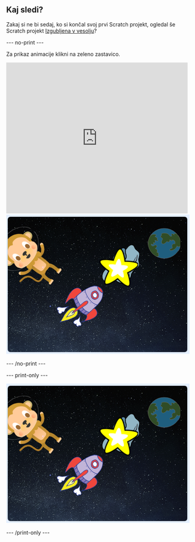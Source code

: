 ## Kaj sledi?

Zakaj si ne bi sedaj, ko si končal svoj prvi Scratch projekt, ogledal še Scratch projekt [Izgubljena v vesolju](https://projects.raspberrypi.org/en/projects/lost-in-space?utm_source=pathway&utm_medium=whatnext&utm_campaign=projects)?

\--- no-print \---

Za prikaz animacije klikni na zeleno zastavico.

<div class="scratch-preview">
  <iframe allowtransparency="true" width="485" height="402" src="https://scratch.mit.edu/projects/embed/276873231/?autostart=false" frameborder="0" scrolling="no"></iframe>
  <img src="images/space-final.png">
</div>

\--- /no-print \---

\--- print-only \---

![Dokončan projekt](images/space-final.png)

\--- /print-only \---